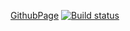 [GithubPage](https://evgeniy-varlamov.github.io/ra24__6.2__crud/)
[![Build status](https://ci.appveyor.com/api/projects/status/vqgkkegaagx4r3x6?svg=true)](https://ci.appveyor.com/project/Evgeniy-Varlamov/ra24-6-2-crud-jfxjm)  